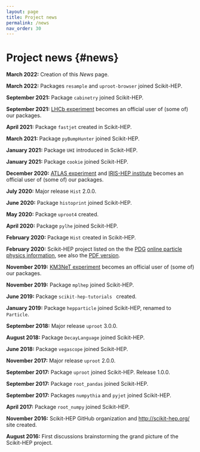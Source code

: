 ```yaml
---
layout: page
title: Project news
permalink: /news
nav_order: 30
---
```



Project news {#news}
============

**March 2022:** Creation of this *News* page.

**March 2022:** Packages `resample` and `uproot-browser` joined Scikit-HEP.

**September 2021:** Package `cabinetry` joined Scikit-HEP.

**September 2021:** [LHCb experiment][] becomes an official user of (some of) our packages.

**April 2021:** Package `fastjet` created in Scikit-HEP.

**March 2021:** Package `pyBumpHunter` joined Scikit-HEP.

**January 2021:** Package `UHI` introduced in Scikit-HEP.

**January 2021:** Package `cookie` joined Scikit-HEP.

**December 2020:** [ATLAS experiment][] and [IRIS-HEP institute][] becomes an official user of (some of) our packages.

**July 2020:** Major release `Hist` 2.0.0.

**June 2020:** Package `histoprint` joined Scikit-HEP.

**May 2020:** Package `uproot4` created.

**April 2020:** Package `pylhe` joined Scikit-HEP.

**February 2020:** Package `Hist` created in Scikit-HEP.

**February 2020:** Scikit-HEP project listed on the the [PDG][] [online particle physics information][],
see also the [PDF version](https://pdg.lbl.gov/2020/reviews/rpp2020-rev-online-hep-info.pdf).

**November 2019:** [KM3NeT experiment][] becomes an official user of (some of) our packages.

**November 2019:** Package `mplhep` joined Scikit-HEP.

**June 2019:** Package `scikit-hep-tutorials ` created.

**January 2019:** Package `hepparticle` joined Scikit-HEP, renamed to `Particle`.

**September 2018:** Major release `uproot` 3.0.0.

**August 2018:** Package `DecayLanguage` joined Scikit-HEP.

**June 2018:** Package `vegascope` joined Scikit-HEP.

**November 2017:** Major release `uproot` 2.0.0.

**September 2017:** Package `uproot` joined Scikit-HEP. Release 1.0.0.

**September 2017:** Package `root_pandas` joined Scikit-HEP.

**September 2017:** Packages `numpythia` and `pyjet` joined Scikit-HEP.

**April 2017:** Package `root_numpy` joined Scikit-HEP.

**November 2016:** Scikit-HEP GitHub organization and http://scikit-hep.org/ site created.

**August 2016:** First discussions brainstorming the grand picture of the Scikit-HEP project.


[ATLAS experiment]: https://atlas.cern/
[IRIS-HEP institute]: https://iris-hep.org/
[KM3NeT experiment]: https://www.km3net.org/
[LHCb experiment]: http://lhcb.web.cern.ch/
[PDG]: https://pdg.lbl.gov/
[online particle physics information]: https://github.com/particledatagroup/hep-resources

